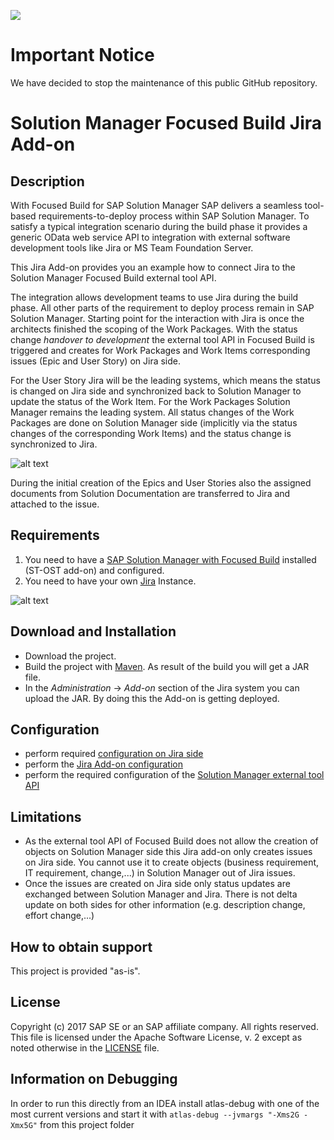 ![](https://img.shields.io/badge/STATUS-NOT%20CURRENTLY%20MAINTAINED-red.svg?longCache=true&style=flat)

# Important Notice
We have decided to stop the maintenance of this public GitHub repository.

# Solution Manager Focused Build Jira Add-on

## Description
With Focused Build for SAP Solution Manager SAP delivers a seamless tool-based requirements-to-deploy process within SAP Solution Manager. To satisfy a typical integration scenario during the build phase it provides a generic OData web service API to integration with external software development tools like Jira or MS Team Foundation Server. 

This Jira Add-on provides you an example how to connect Jira to the Solution Manager Focused Build external tool API.

The integration allows development teams to use Jira during the build phase. All other parts of the requirement to deploy process remain in SAP Solution Manager. Starting point for the interaction with Jira is once the architects finished the scoping of the Work Packages. With the status change *handover to development* the external tool API in Focused Build is triggered and creates for Work Packages and Work Items corresponding issues (Epic and User Story) on Jira side.    

For the User Story Jira will be the leading systems, which means the status is changed on Jira side and synchronized back to Solution Manager to update the status of the Work Item. For the Work Packages Solution Manager remains the leading system. All status changes of the Work Packages are done on Solution Manager side (implicitly via the status changes of the corresponding Work Items) and the status change is synchronized to Jira.    

![alt text](https://github.com/SAP/solman-fb-jira-addon/blob/master/doc/Issue_Relation.png "Issue Relation")

During the initial creation of the Epics and User Stories also the assigned documents from Solution Documentation are transferred to Jira and attached to the issue.

## Requirements
1. You need to have a [SAP Solution Manager with Focused Build](https://wiki.scn.sap.com/wiki/download/attachments/467538817/Focused%20Build%20%20How%20to%20get%20started%201.1.pdf?version=1&modificationDate=1500467704000&api=v2) installed (ST-OST add-on) and configured.
2. You need to have your own [Jira](https://www.atlassian.com/software/Jira) Instance.

![alt text](https://github.com/SAP/solman-fb-jira-addon/blob/master/doc/Integration_Overview.png "Integration Overview")

## Download and Installation 
- Download the project.
- Build the project with [Maven](https://maven.apache.org). As result of the build you will get a JAR file. 
- In the *Administration* -> *Add-on* section of the Jira system you can upload the JAR. By doing this the Add-on is getting deployed.


## Configuration
- perform required [configuration on Jira side](https://github.com/SAP/solman-fb-jira-addon/blob/master/doc/JIRA_CONFIGURATION.md)
- perform the [Jira Add-on configuration](https://github.com/SAP/solman-fb-jira-addon/blob/master/doc/ADDON_CONFIGURATION.md)
- perform the required configuration of the [Solution Manager external tool API](https://github.com/SAP/solman-fb-jira-addon/blob/master/doc/External_Tool_Integration_API_V2.0.pdf)


## Limitations
- As the external tool API of Focused Build does not allow the creation of objects on Solution Manager side this Jira add-on only creates issues on Jira side. You cannot use it to create objects (business requirement, IT requirement, change,...) in Solution Manager out of Jira issues.
- Once the issues are created on Jira side only status updates are exchanged between Solution Manager and Jira. There is not delta update on both sides for other information (e.g. description change, effort change,...) 


## How to obtain support
This project is provided "as-is".


## License
Copyright (c) 2017 SAP SE or an SAP affiliate company. All rights reserved.
This file is licensed under the Apache Software License, v. 2 except as noted otherwise in the [LICENSE](https://github.com/SAP/solman-fb-jira-addon/blob/master/LICENSE) file.

## Information on Debugging
In order to run this directly from an IDEA install atlas-debug with one of the most current versions
and start it with `atlas-debug --jvmargs "-Xms2G -Xmx5G"` from this project folder